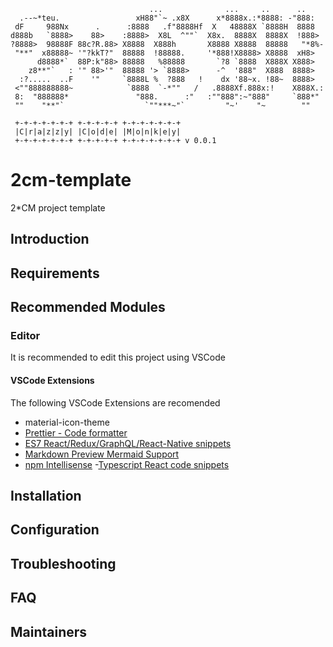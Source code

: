 ```ascii
                               ...              ...     ..      ..
  .--~*teu.                 xH88"`~ .x8X      x*8888x.:*8888: -"888:
 dF     988Nx      .      :8888   .f"8888Hf  X   48888X `8888H  8888
d888b   `8888>    88>    :8888>  X8L  ^""`  X8x.  8888X  8888X  !888>
?8888>  98888F 88c?R.88> X8888  X888h       X8888 X8888  88888   "*8%-
 "**"  x88888~ '"?kkT?"  88888  !88888.     '*888!X8888> X8888  xH8>
      d8888*`  88P:k"88> 88888   %88888       `?8 `8888  X888X X888>
    z8**"`   : '" 88>'"  88888 '> `8888>      -^  '888"  X888  8888>
  :?.....  ..F    '"     `8888L %  ?888   !    dx '88~x. !88~  8888>
 <""888888888~            `8888  `-*""   /   .8888Xf.888x:!    X888X.:
 8:  "888888*               "888.      :"   :""888":~"888"     `888*"
 ""    "**"`                  `""***~"`         "~'    "~        ""

 +-+-+-+-+-+-+ +-+-+-+-+ +-+-+-+-+-+-+
 |C|r|a|z|z|y| |C|o|d|e| |M|o|n|k|e|y|
 +-+-+-+-+-+-+ +-+-+-+-+ +-+-+-+-+-+-+ v 0.0.1
```

# 2cm-template

2\*CM project template

## Introduction

## Requirements

## Recommended Modules

### Editor

It is recommended to edit this project using VSCode

#### VSCode Extensions

The following VSCode Extensions are recomended

- material-icon-theme
- [Prettier - Code formatter](https://marketplace.visualstudio.com/items?itemName=esbenp.prettier-vscode)
- [ES7 React/Redux/GraphQL/React-Native snippets](https://marketplace.visualstudio.com/items?itemName=dsznajder.es7-react-js-snippets)
- [Markdown Preview Mermaid Support](https://marketplace.visualstudio.com/items?itemName=bierner.markdown-mermaid)
- [npm Intellisense](https://marketplace.visualstudio.com/items?itemName=christian-kohler.npm-intellisense) -[Typescript React code snippets](https://marketplace.visualstudio.com/items?itemName=infeng.vscode-react-typescript)

## Installation

## Configuration

## Troubleshooting

## FAQ

## Maintainers
